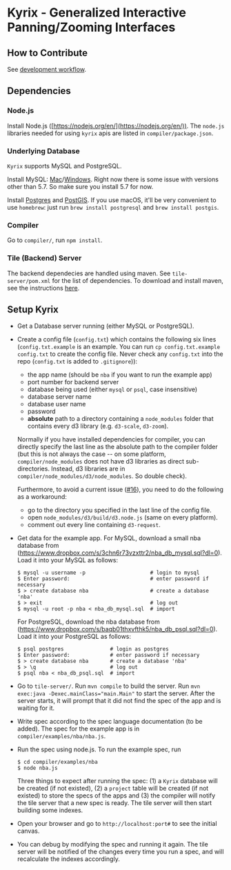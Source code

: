 # Kyrix - Generalized Interactive Panning/Zooming Interfaces
## How to Contribute
See [development workflow](https://github.com/tracyhenry/Kyrix/wiki/Development-Workflow).

## Dependencies
### Node.js
Install Node.js ([https://nodejs.org/en/](https://nodejs.org/en/)). The `node.js` libraries needed for using `kyrix` apis are listed in `compiler/package.json`. 

### Underlying Database
`Kyrix` supports MySQL and PostgreSQL. 

Install MySQL: [Mac](https://dev.mysql.com/doc/refman/5.7/en/osx-installation-pkg.html)/[Windows](https://dev.mysql.com/doc/refman/5.7/en/windows-installation.html). Right now there is some issue with versions other than 5.7. So make sure you install 5.7 for now. 

Install [Postgres](https://www.postgresql.org/download/) and [PostGIS](https://postgis.net/install/). If you use macOS, it'll be very convenient to use `homebrew`: just run `brew install postgresql` and `brew install postgis`.  

### Compiler
Go to `compiler/`, run `npm install`. 

### Tile (Backend) Server
The backend dependecies are handled using maven. See `tile-server/pom.xml` for the list of dependencies. To download and install maven, see the instructions [here](https://maven.apache.org/guides/getting-started/maven-in-five-minutes.html). 

## Setup Kyrix
* Get a Database server running (either MySQL or PostgreSQL). 

* Create a config file (`config.txt`) which contains the following six lines (`config.txt.example` is an example. You can run `cp config.txt.example config.txt` to create the config file. Never check any `config.txt` into the repo (`config.txt` is added to `.gitignore`)): 

    * the app name (should be `nba` if you want to run the example app)
    * port number for backend server
    * database being used (either `mysql` or `psql`, case insensitive)
    * database server name
    * database user name
    * password
    * **absolute** path to a directory containing a `node_modules` folder that contains every d3 library (e.g. `d3-scale`, `d3-zoom`). 

  Normally if you have installed dependencies for compiler, you can directly specify the last line as the absolute path to the compiler folder (but this is not always the case -- on some platform, `compiler/node_modules` does not have d3 libraries as direct sub-directories. Instead, d3 libraries are in `compiler/node_modules/d3/node_modules`. So double check). 
  
  Furthermore, to avoid a current issue ([#16](/../../issues/16)), you need to do the following as a workaround:
  
  * go to the directory you specified in the last line of the config file. 
  * open `node_modules/d3/build/d3.node.js` (same on every platform).
  * comment out every line containing `d3-request`. 
    

* Get data for the example app. For MySQL, download a small nba database from (https://www.dropbox.com/s/3chn6r73vzxttr2/nba_db_mysql.sql?dl=0). Load it into your MySQL as follows:

      $ mysql -u username -p                     # login to mysql
      $ Enter password:                          # enter password if necessary
      $ > create database nba                    # create a database 'nba'
      $ > exit                                   # log out
      $ mysql -u root -p nba < nba_db_mysql.sql  # import 
   
   For PostgreSQL, download the nba database from (https://www.dropbox.com/s/baqb01thxvfthk5/nba_db_psql.sql?dl=0). Load it into your PostgreSQL as follows:
   
      $ psql postgres               # login as postgres
      $ Enter password:             # enter password if necessary
      $ > create database nba       # create a database 'nba'
      $ > \q                        # log out
      $ psql nba < nba_db_psql.sql  # import    

* Go to `tile-server/`. Run `mvn compile` to build the server. Run `mvn exec:java -Dexec.mainClass="main.Main"` to start the server. After the server starts, it will prompt that it did not find the spec of the app and is waiting for it. 

* Write spec according to the spec language documentation (to be added). The spec for the example app is in `compiler/examples/nba/nba.js`. 

* Run the spec using node.js. To run the example spec, run

      $ cd compiler/examples/nba
      $ node nba.js
    
    Three things to expect after running the spec: 
    (1) a `Kyrix` database will be created (if not existed), (2) a `project` table will be created (if not existed) to store the specs of the apps and (3) the compiler will notify the tile server that a new spec is ready. The tile server will then start building some indexes. 

* Open your browser and go to `http://localhost:port#` to see the initial canvas. 

* You can debug by modifying the spec and running it again. The tile server will be notified of the changes every time you run a spec, and will recalculate the indexes accordingly. 


